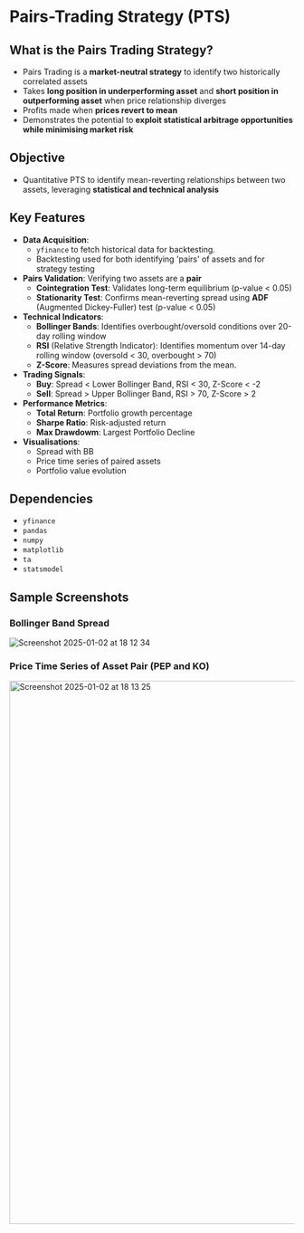 # **Pairs-Trading Strategy (PTS)**

## **What is the Pairs Trading Strategy?**
- Pairs Trading is a **market-neutral strategy** to identify two historically correlated assets
- Takes **long position in underperforming asset** and **short position in outperforming asset** when price relationship diverges
- Profits made when **prices revert to mean**
- Demonstrates the potential to **exploit statistical arbitrage opportunities while minimising market risk**

## **Objective**

- Quantitative PTS to identify mean-reverting relationships between two assets, leveraging **statistical and technical analysis**

## **Key Features** 
- **Data Acquisition**:
  - `yfinance` to fetch historical data for backtesting. 
  - Backtesting used for both identifying 'pairs' of assets and for strategy testing
- **Pairs Validation**: Verifying two assets are a **pair**
  - **Cointegration Test**: Validates long-term equilibrium (p-value < 0.05)
  - **Stationarity Test**: Confirms mean-reverting spread using **ADF** (Augmented Dickey-Fuller) test (p-value < 0.05)
- **Technical Indicators**:
  - **Bollinger Bands**: Identifies overbought/oversold conditions over 20-day rolling window
  - **RSI** (Relative Strength Indicator): Identifies momentum over 14-day rolling window (oversold < 30, overbought > 70)
  - **Z-Score**: Measures spread deviations from the mean.
- **Trading Signals**:
  - **Buy**: Spread < Lower Bollinger Band, RSI < 30, Z-Score < -2
  - **Sell**: Spread > Upper Bollinger Band, RSI > 70, Z-Score > 2
- **Performance Metrics**:
  - **Total Return**: Portfolio growth percentage
  - **Sharpe Ratio**: Risk-adjusted return
  - **Max Drawdowm**: Largest Portfolio Decline
- **Visualisations**:
  - Spread with BB
  - Price time series of paired assets
  - Portfolio value evolution

## **Dependencies**
- ```yfinance```
- ```pandas```
- ```numpy```
- ```matplotlib```
- ```ta```
- ```statsmodel```

## **Sample Screenshots**

### **Bollinger Band Spread** 

![Screenshot 2025-01-02 at 18 12 34](https://github.com/user-attachments/assets/173fd87c-5d0d-4019-9888-a885449d1f1c)

### **Price Time Series of Asset Pair (PEP and KO)** 

<img width="960" alt="Screenshot 2025-01-02 at 18 13 25" src="https://github.com/user-attachments/assets/1eb5329c-dd2e-4fd0-b882-715d6e634d38" />



  
